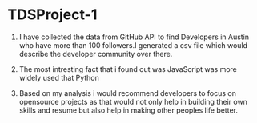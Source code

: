 # TDSProject-1 

1. I have collected the data from GitHub API to find Developers in Austin who have more than 100 followers.I generated a csv file which would describe the developer community over there.

2. The most intresting fact that i found out was JavaScript was more widely used that Python

3. Based on my analysis i would recommend developers to focus on opensource projects as that would not only help in building their own skills and resume but also help in making other peoples life better.
